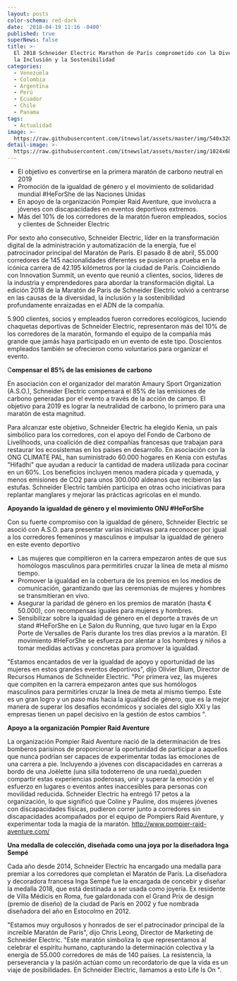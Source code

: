 ```yaml
---
layout: posts
color-schema: red-dark
date: '2018-04-19 11:16 -0400'
published: true
superNews: false
title: >-
  El 2018 Schneider Electric Marathon de París comprometido con la Diversidad,
  la Inclusión y la Sostenibilidad
categories:
  - Venezuela
  - Colombia
  - Argentina
  - Perú
  - Ecuador
  - Chile
  - Panama
tags:
  - Actualidad
image: >-
  https://raw.githubusercontent.com/itnewslat/assets/master/img/540x320/Marathon-p.jpg
detail-image: >-
  https://raw.githubusercontent.com/itnewslat/assets/master/img/1024x680/Marathon-g.jpg
---
```

- El objetivo es convertirse en la primera maratón de carbono neutral en 2019
- Promoción de la igualdad de género y el movimiento de solidaridad mundial #HeForShe de las Naciones Unidas
- En apoyo de la organización Pompier Raid Aventure, que involucra a jóvenes con discapacidades en eventos deportivos extremos.
- Más del 10% de los corredores de la maratón fueron empleados, socios y clientes de Schneider Electric


Por sexto año consecutivo, Schneider Electric, líder en la transformación digital de la administración y automatización de la energía, fue el patrocinador principal del Maratón de París. El pasado 8 de abril, 55.000 corredores de 145 nacionalidades diferentes se pusieron a prueba en la icónica carrera de 42.195 kilómetros por la ciudad de París. Coincidiendo con Innovation Summit, un evento que reunió a clientes, socios, líderes de la industria y emprendedores para abordar la transformación digital. La edición 2018 de la Maratón de París de Schneider Electric volvió a centrarse en las causas de la diversidad, la inclusión y la sostenibilidad profundamente enraizadas en el ADN de la compañía.

5.900 clientes, socios y empleados fueron corredores ecológicos, luciendo chaquetas deportivas de Schneider Electric, representaron más del 10% de los corredores de la maratón, formando el equipo de la compañía más grande que jamás haya participado en un evento de este tipo. Doscientos empleados también se ofrecieron como voluntarios para organizar el evento.

C**ompensar el 85% de las emisiones de carbono**

En asociación con el organizador del maratón Amaury Sport Organization (A.S.O.), Schneider Electric compensará el 85% de las emisiones de carbono generadas por el evento a través de la acción de campo. El objetivo para 2019 es lograr la neutralidad de carbono, lo primero para una maratón de esta magnitud.

Para alcanzar este objetivo, Schneider Electric ha elegido Kenia, un país simbólico para los corredores, con el apoyo del Fondo de Carbono de Livelihoods, una coalición de diez compañías francesas que trabajan para restaurar los ecosistemas en los países en desarrollo. En asociación con la ONG CLIMATE PAL, han suministrado 60.000 hogares en Kenia con estufas "Hifadhi" que ayudan a reducir la cantidad de madera utilizada para cocinar en un 60%. Los beneficios incluyen menos madera picada y quemada, y menos emisiones de CO2 para unos 300.000 aldeanos que recibieron las estufas. Schneider Electric también participa en otras ocho iniciativas para replantar manglares y mejorar las prácticas agrícolas en el mundo.


**Apoyando la igualdad de género y el movimiento ONU #HeForShe**

Con su fuerte compromiso con la igualdad de género, Schneider Electric se asoció con A.S.O. para presentar varias iniciativas para reconocer por igual a los corredores femeninos y masculinos e impulsar la igualdad de género en este evento deportivo

- Las mujeres que compitieron en la carrera empezaron antes de que sus homólogos masculinos para permitirles cruzar la línea de meta al mismo tiempo.
- Promover la  igualdad en la cobertura de los premios en los medios de comunicación, garantizando que las ceremonias de mujeres y hombres se transmitieran en vivo.
- Asegurar la paridad de género en los premios de maratón (hasta € 50.000), con recompensas  iguales para mujeres y hombres.
- Sensibilizar sobre la igualdad de género en el deporte a través de un stand #HeForShe en Le Salon du Running, que tuvo lugar en la Expo Porte de Versalles de París durante los tres días previos a la maratón. El movimiento #HeForShe se esfuerza por alentar a los hombres y niños a tomar medidas activas y concretas para promover la igualdad.


"Estamos encantados de ver la igualdad de apoyo y oportunidad de las mujeres en estos grandes eventos deportivos", dijo Olivier Blum, Director de Recursos Humanos de Schneider Electric. "Por primera vez, las mujeres que compiten en la carrera empezaron antes que sus homólogos masculinos para permitirles cruzar la línea de meta al mismo tiempo. Este es un gran logro y un paso más hacia la igualdad de género, que es la mejor manera de superar los desafíos económicos y sociales del siglo XXI y las empresas tienen un papel decisivo en la gestión de estos cambios ".

**Apoyo a la organización Pompier Raid Aventure**

La organización Pompier Raid Aventure nació de la determinación de tres bomberos parisinos de proporcionar la oportunidad de participar a aquellos que nunca podrían ser capaces de experimentar todas las emociones de una carrera a pie. Incluyendo a jóvenes con discapacidades en carreras a bordo de una Joëlette (una silla todoterreno de una rueda),pueden compartir estas experiencias poderosas, unir y superar la emoción y el esfuerzo en lugares o eventos antes inaccesibles para personas con movilidad reducida. Schneider Electric ha entregó 17 petos a la organización, lo que significó que Coline y Pauline, dos mujeres jóvenes con discapacidades físicas, pudieron correr junto a corredores sin discapacidades acompañados por el equipo de Pompiers Raid Aventure, y experimentar toda la magia de la maratón. http://www.pompier-raid-aventure.com/

**Una medalla de colección, diseñada como una joya por la diseñadora Inga Sempé**

Cada año desde 2014, Schneider Electric ha encargado una medalla para premiar a los corredores que completan el Maratón de París. La diseñadora y decoradora francesa Inga Sempé fue la encargada de concebir y diseñar la medalla 2018, que está destinada a ser usada como joyería. Ex residente de Villa Médicis en Roma, fue galardonada con el Grand Prix de design (premio de diseño) de la ciudad de París en 2002 y fue nombrada diseñadora del año en Estocolmo en 2012.

"Estamos muy orgullosos y honrados de ser el patrocinador principal de la increíble Maratón de París", dijo Chris Leong, Director de Marketing de Schneider Electric. "Este maratón simboliza lo que representamos al celebrar el espíritu humano, capturando la determinación colectiva y la energía de 55.000 corredores de más de 140 países. La resistencia, la perseverancia y la pasión actúan como un recordatorio de que la vida es un viaje de posibilidades. En Schneider Electric, llamamos a esto Life Is On ".


